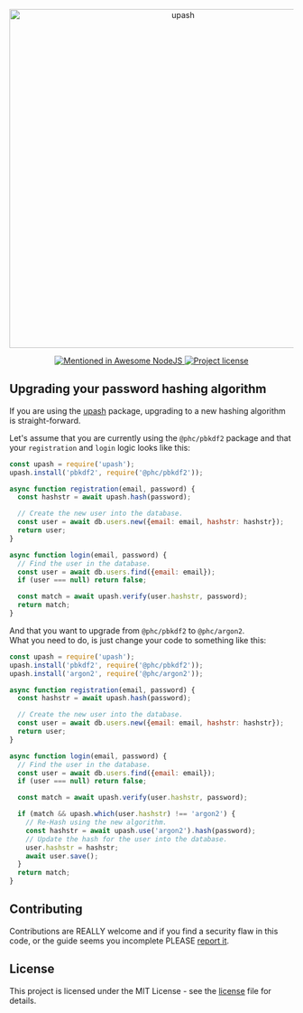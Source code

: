 <p align="center">
  <a href="https://github.com/simonepri/upash">
    <img src="https://github.com/simonepri/upash/raw/master/media/upash.png" alt="upash" width="600"/>
  </a>
</p>
<p align="center">
  <!-- Mentioned - Awesome NodeJS -->
  <a href="https://github.com/sindresorhus/awesome-nodejs#security">
    <img src="https://awesome.re/mentioned-badge.svg" alt="Mentioned in Awesome NodeJS" />
  </a>
  <!-- License - MIT -->
  <a href="https://github.com/simonepri/upash/tree/master/license">
    <img src="https://img.shields.io/github/license/simonepri/upash.svg" alt="Project license" />
  </a>
</p>

## Upgrading your password hashing algorithm
If you are using the [upash][upash] package, upgrading to a new hashing algorithm
is straight-forward.  

Let's assume that you are currently using the `@phc/pbkdf2` package and that
your `registration` and `login` logic looks like this:

```js
const upash = require('upash');
upash.install('pbkdf2', require('@phc/pbkdf2'));

async function registration(email, password) {
  const hashstr = await upash.hash(password);

  // Create the new user into the database.
  const user = await db.users.new({email: email, hashstr: hashstr});
  return user;
}

async function login(email, password) {
  // Find the user in the database.
  const user = await db.users.find({email: email});
  if (user === null) return false;

  const match = await upash.verify(user.hashstr, password);
  return match;
}
```

And that you want to upgrade from `@phc/pbkdf2` to `@phc/argon2`.  
What you need to do, is just change your code to something like this:

```js
const upash = require('upash');
upash.install('pbkdf2', require('@phc/pbkdf2'));
upash.install('argon2', require('@phc/argon2'));

async function registration(email, password) {
  const hashstr = await upash.hash(password);

  // Create the new user into the database.
  const user = await db.users.new({email: email, hashstr: hashstr});
  return user;
}

async function login(email, password) {
  // Find the user in the database.
  const user = await db.users.find({email: email});
  if (user === null) return false;

  const match = await upash.verify(user.hashstr, password);

  if (match && upash.which(user.hashstr) !== 'argon2') {
    // Re-Hash using the new algorithm.
    const hashstr = await upash.use('argon2').hash(password);
    // Update the hash for the user into the database.
    user.hashstr = hashstr;
    await user.save();
  }
  return match;
}
```

## Contributing
Contributions are REALLY welcome and if you find a security flaw in this code,
or the guide seems you incomplete PLEASE [report it][new issue].  

## License
This project is licensed under the MIT License - see the [license][license] file for details.

<!-- Links -->
[upash]: https://github.com/simonepri/upash
[new issue]: https://github.com/simonepri/upash/issues/new

[license]: https://github.com/simonepri/upash/tree/master/license
